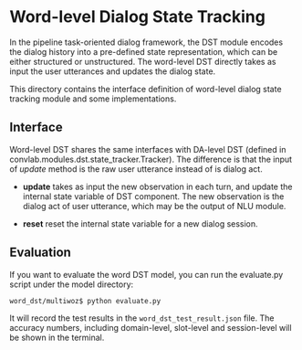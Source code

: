 # Word-level Dialog State Tracking

In the pipeline task-oriented dialog framework, the DST module encodes
the dialog history into a pre-defined state representation, which can be
either structured or unstructured.
The word-level DST directly takes as input the user utterances and updates
the dialog state.

This directory contains the interface definition of word-level dialog state
tracking module and some implementations.

## Interface

Word-level DST shares the same interfaces with DA-level DST
(defined in convlab.modules.dst.state_tracker.Tracker). The difference is
that the input of *update* method is the raw user utterance instead of
is dialog act.

- **update** takes as input the new observation in each turn, and update
the internal state variable of DST component. The new observation is the
dialog act of user utterance, which may be the output of NLU module.

- **reset**  reset the internal state variable for a new dialog session.

## Evaluation

If you want to evaluate the word DST model, you can run the evaluate.py
script under the model directory:

````bash
word_dst/multiwoz$ python evaluate.py
````

It will record the test results in the `word_dst_test_result.json` file.
The accuracy numbers, including domain-level, slot-level and session-level
will be shown in the terminal.